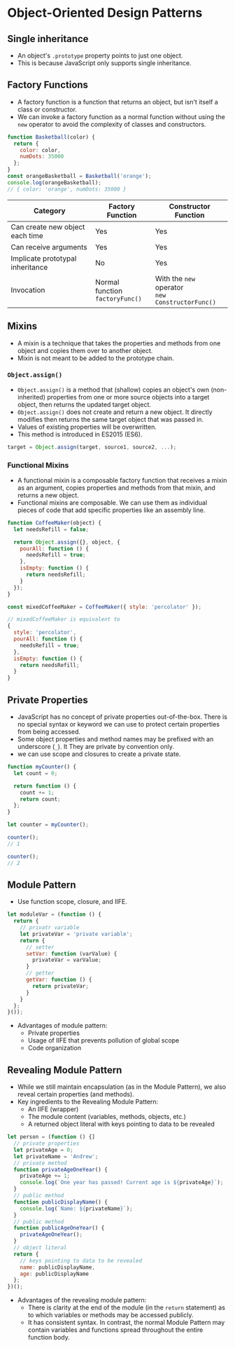 # Object-Oriented Design Patterns

## Single inheritance
- An object's `.prototype` property points to just one object.
- This is because JavaScript only supports single inheritance.

## Factory Functions
- A factory function is a function that returns an object, but isn't itself a class or constructor.
- We can invoke a factory function as a normal function without using the `new` operator to avoid the complexity of classes and constructors.

```js
function Basketball(color) {
  return {
    color: color,
    numDots: 35000
  };
}
const orangeBasketball = Basketball('orange');
console.log(orangeBasketball);
// { color: 'orange', numDots: 35000 }
```
Category | Factory Function | Constructor Function
--- | --- | ---
Can create new object each time | Yes | Yes
Can receive arguments | Yes | Yes
Implicate prototypal inheritance | No | Yes
Invocation | Normal function<br/>`factoryFunc()` | With the `new` operator<br/>`new ConstructorFunc()` 

## Mixins
- A mixin is a technique that takes the properties and methods from one object and copies them over to another object.
- Mixin is not meant to be added to the prototype chain.

### `Object.assign()`
- `Object.assign()` is a method that (shallow) copies an object's own (non-inherited) properties from one or more source objects into a target object, then returns the updated target object.
- `Object.assign()` does not create and return a new object. It directly modifies then returns the same target object that was passed in.
- Values of existing properties will be overwritten.
- This method is introduced in ES2015 (ES6).

```js
target = Object.assign(target, source1, source2, ...);
```

### Functional Mixins
- A functional mixin is a composable factory function that receives a mixin as an argument, copies properties and methods from that mixin, and returns a new object.
- Functional mixins are composable. We can use them as individual pieces of code that add specific properties like an assembly line.

```js
function CoffeeMaker(object) {
  let needsRefill = false;

  return Object.assign({}, object, {
    pourAll: function () {
      needsRefill = true;
    },
    isEmpty: function () {
      return needsRefill;
    }
  });
}

const mixedCoffeeMaker = CoffeeMaker({ style: 'percolator' });

// mixedCoffeeMaker is equivalent to
{
  style: 'percolator',
  pourAll: function () {
    needsRefill = true;
  },
  isEmpty: function () {
    return needsRefill;
  }
}
```

## Private Properties
- JavaScript has no concept of private properties out-of-the-box. There is no special syntax or keyword we can use to protect certain properties from being accessed.
- Some object properties and method names may be prefixed with an underscore (`_`). It They are private by convention only.
- we can use scope and closures to create a private state.
```js
function myCounter() {
  let count = 0;

  return function () {
    count += 1;
    return count;
  };
}

let counter = myCounter();

counter();
// 1

counter();
// 2
```

## Module Pattern
- Use function scope, closure, and IIFE.
```js
let moduleVar = (function () {
  return {
    // privatr variable
    let privateVar = 'private variable';
    return {
      // setter
      setVar: function (varValue) {
        privateVar = varValue;
      }
      // getter
      getVar: function () {
        return privateVar;
      }
    }
  };
}());
```
- Advantages of module pattern:
  - Private properties
  - Usage of IIFE that prevents pollution of global scope
  - Code organization

## Revealing Module Pattern
- While we still maintain encapsulation (as in the Module Pattern), we also reveal certain properties (and methods).
- Key ingredients to the Revealing Module Pattern:
  - An IIFE (wrapper)
  - The module content (variables, methods, objects, etc.)
  - A returned object literal with keys pointing to data to be revealed

```js
let person = (function () {]
  // private properties
  let privateAge = 0;
  let privateName = 'Andrew';
  // private method
  function privateAgeOneYear() {
    privateAge += 1;
    console.log(`One year has passed! Current age is ${privateAge}`);
  }
  // public method
  function publicDisplayName() {
    console.log(`Name: ${privateName}`);
  }
  // public method
  function publicAgeOneYear() {
    privateAgeOneYear();
  }
  // object literal
  return {
    // keys pointing to data to be revealed
    name: publicDisplayName,
    age: publicDisplayName
  };
})();
```
- Advantages of the revealing module pattern:
  - There is clarity at the end of the module (in the `return` statement) as to which variables or methods may be accessed publicly.
  - It has consistent syntax. In contrast, the normal Module Pattern may contain variables and functions spread throughout the entire function body.
